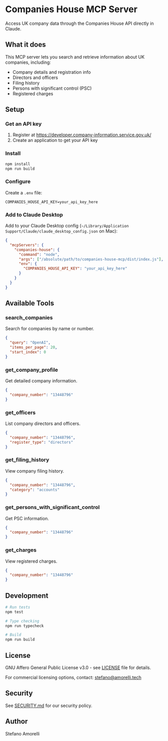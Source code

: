 # Companies House MCP Server

Access UK company data through the Companies House API directly in Claude.

## What it does

This MCP server lets you search and retrieve information about UK companies, including:
- Company details and registration info
- Directors and officers
- Filing history
- Persons with significant control (PSC)
- Registered charges

## Setup

### Get an API key

1. Register at https://developer.company-information.service.gov.uk/
2. Create an application to get your API key

### Install

```bash
npm install
npm run build
```

### Configure

Create a `.env` file:
```env
COMPANIES_HOUSE_API_KEY=your_api_key_here
```

### Add to Claude Desktop

Add to your Claude Desktop config (`~/Library/Application Support/Claude/claude_desktop_config.json` on Mac):

```json
{
  "mcpServers": {
    "companies-house": {
      "command": "node",
      "args": ["/absolute/path/to/companies-house-mcp/dist/index.js"],
      "env": {
        "COMPANIES_HOUSE_API_KEY": "your_api_key_here"
      }
    }
  }
}
```

## Available Tools

### search_companies
Search for companies by name or number.

```json
{
  "query": "OpenAI",
  "items_per_page": 20,
  "start_index": 0
}
```

### get_company_profile
Get detailed company information.

```json
{
  "company_number": "13448796"
}
```

### get_officers
List company directors and officers.

```json
{
  "company_number": "13448796",
  "register_type": "directors"
}
```

### get_filing_history
View company filing history.

```json
{
  "company_number": "13448796",
  "category": "accounts"
}
```

### get_persons_with_significant_control
Get PSC information.

```json
{
  "company_number": "13448796"
}
```

### get_charges
View registered charges.

```json
{
  "company_number": "13448796"
}
```

## Development

```bash
# Run tests
npm test

# Type checking
npm run typecheck

# Build
npm run build
```

## License

GNU Affero General Public License v3.0 - see [LICENSE](LICENSE) file for details.

For commercial licensing options, contact: stefano@amorelli.tech

## Security

See [SECURITY.md](SECURITY.md) for our security policy.

## Author

Stefano Amorelli